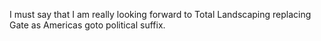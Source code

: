 I must say that I am really looking forward to Total Landscaping replacing Gate as Americas goto political suffix.